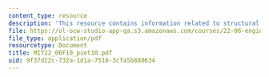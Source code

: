 ```yaml
---
content_type: resource
description: 'This resource contains information related to structural mechanics. '
file: https://ol-ocw-studio-app-qa.s3.amazonaws.com/courses/22-06-engineering-of-nuclear-systems-fall-2010/9f37d22c732a1d1a75183cfa5b880634_MIT22_06F10_pset10.pdf
file_type: application/pdf
resourcetype: Document
title: MIT22_06F10_pset10.pdf
uid: 9f37d22c-732a-1d1a-7518-3cfa5b880634
---
```

